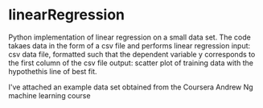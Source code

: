 # linearRegression
Python implementation of linear regression on a small data set.
The code takaes data in the form of a csv file and performs linear regression
input: csv data file, formatted such that the dependent variable y corresponds to the first column of the csv file
output: scatter plot of training data with the hypothethis line of best fit. 

I've attached an example data set obtained from the Coursera Andrew Ng machine learning course

